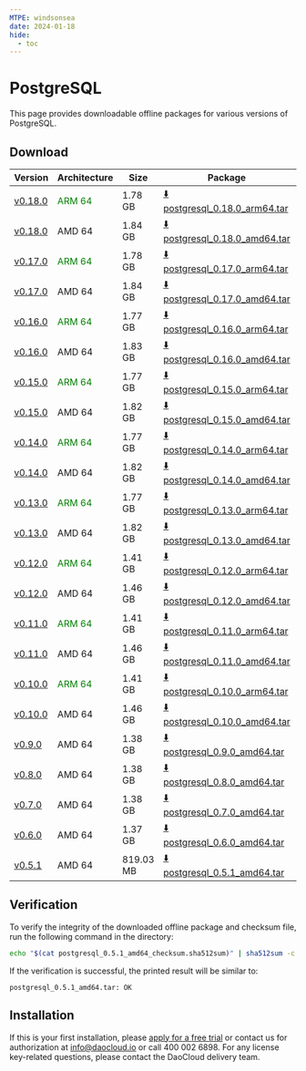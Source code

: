 ```yaml
---
MTPE: windsonsea
date: 2024-01-18
hide:
  - toc
---
```


# PostgreSQL

This page provides downloadable offline packages for various versions of PostgreSQL.

## Download

| Version | Architecture | Size | Package   | Checksum | Date |
| ------ | ------------ | ----- | --------- | -------- | ---- |
| [v0.18.0](../../../middleware/postgresql/release-notes.md) | <font color=green>ARM 64</font> | 1.78 GB | [:arrow_down: postgresql_0.18.0_arm64.tar](https://qiniu-download-public.daocloud.io/DaoCloud_Enterprise/mcamel-postgresql_0.18.0_arm64.tar) | [:arrow_down: postgresql_0.18.0_arm64_checksum.sha512sum](https://qiniu-download-public.daocloud.io/DaoCloud_Enterprise/mcamel-postgresql_0.18.0_arm64_checksum.sha512sum) | 2024-12-12 |
| [v0.18.0](../../../middleware/postgresql/release-notes.md) | AMD 64 | 1.84 GB | [:arrow_down: postgresql_0.18.0_amd64.tar](https://qiniu-download-public.daocloud.io/DaoCloud_Enterprise/mcamel-postgresql_0.18.0_amd64.tar) | [:arrow_down: postgresql_0.18.0_amd64_checksum.sha512sum](https://qiniu-download-public.daocloud.io/DaoCloud_Enterprise/mcamel-postgresql_0.18.0_amd64_checksum.sha512sum) | 2024-12-12 |
| [v0.17.0](../../../middleware/postgresql/release-notes.md) | <font color=green>ARM 64</font> | 1.78 GB | [:arrow_down: postgresql_0.17.0_arm64.tar](https://qiniu-download-public.daocloud.io/DaoCloud_Enterprise/mcamel-postgresql_0.17.0_arm64.tar) | [:arrow_down: postgresql_0.17.0_arm64_checksum.sha512sum](https://qiniu-download-public.daocloud.io/DaoCloud_Enterprise/mcamel-postgresql_0.17.0_arm64_checksum.sha512sum) | 2024-11-05 |
| [v0.17.0](../../../middleware/postgresql/release-notes.md) | AMD 64 | 1.84 GB | [:arrow_down: postgresql_0.17.0_amd64.tar](https://qiniu-download-public.daocloud.io/DaoCloud_Enterprise/mcamel-postgresql_0.17.0_amd64.tar) | [:arrow_down: postgresql_0.17.0_amd64_checksum.sha512sum](https://qiniu-download-public.daocloud.io/DaoCloud_Enterprise/mcamel-postgresql_0.17.0_amd64_checksum.sha512sum) | 2024-11-05 |
| [v0.16.0](../../../middleware/postgresql/release-notes.md) | <font color=green>ARM 64</font> | 1.77 GB | [:arrow_down: postgresql_0.16.0_arm64.tar](https://qiniu-download-public.daocloud.io/DaoCloud_Enterprise/mcamel-postgresql_0.16.0_arm64.tar) | [:arrow_down: postgresql_0.16.0_arm64_checksum.sha512sum](https://qiniu-download-public.daocloud.io/DaoCloud_Enterprise/mcamel-postgresql_0.16.0_arm64_checksum.sha512sum) | 2024-10-08 |
| [v0.16.0](../../../middleware/postgresql/release-notes.md) | AMD 64 | 1.83 GB | [:arrow_down: postgresql_0.16.0_amd64.tar](https://qiniu-download-public.daocloud.io/DaoCloud_Enterprise/mcamel-postgresql_0.16.0_amd64.tar) | [:arrow_down: postgresql_0.16.0_amd64_checksum.sha512sum](https://qiniu-download-public.daocloud.io/DaoCloud_Enterprise/mcamel-postgresql_0.16.0_amd64_checksum.sha512sum) | 2024-10-08 |
| [v0.15.0](../../../middleware/postgresql/release-notes.md) | <font color=green>ARM 64</font> | 1.77 GB | [:arrow_down: postgresql_0.15.0_arm64.tar](https://qiniu-download-public.daocloud.io/DaoCloud_Enterprise/mcamel-postgresql_0.15.0_arm64.tar) | [:arrow_down: postgresql_0.15.0_arm64_checksum.sha512sum](https://qiniu-download-public.daocloud.io/DaoCloud_Enterprise/mcamel-postgresql_0.15.0_arm64_checksum.sha512sum) | 2024-09-06 |
| [v0.15.0](../../../middleware/postgresql/release-notes.md) | AMD 64 | 1.82 GB | [:arrow_down: postgresql_0.15.0_amd64.tar](https://qiniu-download-public.daocloud.io/DaoCloud_Enterprise/mcamel-postgresql_0.15.0_amd64.tar) | [:arrow_down: postgresql_0.15.0_amd64_checksum.sha512sum](https://qiniu-download-public.daocloud.io/DaoCloud_Enterprise/mcamel-postgresql_0.15.0_amd64_checksum.sha512sum) | 2024-09-06 |
| [v0.14.0](../../../middleware/postgresql/release-notes.md) | <font color=green>ARM 64</font> | 1.77 GB | [:arrow_down: postgresql_0.14.0_arm64.tar](https://qiniu-download-public.daocloud.io/DaoCloud_Enterprise/mcamel-postgresql_0.14.0_arm64.tar) | [:arrow_down: postgresql_0.14.0_arm64_checksum.sha512sum](https://qiniu-download-public.daocloud.io/DaoCloud_Enterprise/mcamel-postgresql_0.14.0_arm64_checksum.sha512sum) | 2024-08-08 |
| [v0.14.0](../../../middleware/postgresql/release-notes.md) | AMD 64 | 1.82 GB | [:arrow_down: postgresql_0.14.0_amd64.tar](https://qiniu-download-public.daocloud.io/DaoCloud_Enterprise/mcamel-postgresql_0.14.0_amd64.tar) | [:arrow_down: postgresql_0.14.0_amd64_checksum.sha512sum](https://qiniu-download-public.daocloud.io/DaoCloud_Enterprise/mcamel-postgresql_0.14.0_amd64_checksum.sha512sum) | 2024-08-08 |
| [v0.13.0](../../../middleware/postgresql/release-notes.md) | <font color=green>ARM 64</font> | 1.77 GB | [:arrow_down: postgresql_0.13.0_arm64.tar](https://qiniu-download-public.daocloud.io/DaoCloud_Enterprise/mcamel-postgresql_0.13.0_arm64.tar) | [:arrow_down: postgresql_0.13.0_arm64_checksum.sha512sum](https://qiniu-download-public.daocloud.io/DaoCloud_Enterprise/mcamel-postgresql_0.13.0_arm64_checksum.sha512sum) | 2024-07-04 |
| [v0.13.0](../../../middleware/postgresql/release-notes.md) | AMD 64 | 1.82 GB | [:arrow_down: postgresql_0.13.0_amd64.tar](https://qiniu-download-public.daocloud.io/DaoCloud_Enterprise/mcamel-postgresql_0.13.0_amd64.tar) | [:arrow_down: postgresql_0.13.0_amd64_checksum.sha512sum](https://qiniu-download-public.daocloud.io/DaoCloud_Enterprise/mcamel-postgresql_0.13.0_amd64_checksum.sha512sum) | 2024-07-04 |
| [v0.12.0](../../../middleware/postgresql/release-notes.md) | <font color=green>ARM 64</font> | 1.41 GB | [:arrow_down: postgresql_0.12.0_arm64.tar](https://qiniu-download-public.daocloud.io/DaoCloud_Enterprise/mcamel-postgresql_0.12.0_arm64.tar) | [:arrow_down: postgresql_0.12.0_arm64_checksum.sha512sum](https://qiniu-download-public.daocloud.io/DaoCloud_Enterprise/mcamel-postgresql_0.12.0_arm64_checksum.sha512sum) | 2024-06-05 |
| [v0.12.0](../../../middleware/postgresql/release-notes.md) | AMD 64 | 1.46 GB | [:arrow_down: postgresql_0.12.0_amd64.tar](https://qiniu-download-public.daocloud.io/DaoCloud_Enterprise/mcamel-postgresql_0.12.0_amd64.tar) | [:arrow_down: postgresql_0.12.0_amd64_checksum.sha512sum](https://qiniu-download-public.daocloud.io/DaoCloud_Enterprise/mcamel-postgresql_0.12.0_amd64_checksum.sha512sum) | 2024-06-05 |
| [v0.11.0](../../../middleware/postgresql/release-notes.md) | <font color=green>ARM 64</font> | 1.41 GB | [:arrow_down: postgresql_0.11.0_arm64.tar](https://qiniu-download-public.daocloud.io/DaoCloud_Enterprise/mcamel-postgresql_0.11.0_arm64.tar) | [:arrow_down: postgresql_0.11.0_arm64_checksum.sha512sum](https://qiniu-download-public.daocloud.io/DaoCloud_Enterprise/mcamel-postgresql_0.11.0_arm64_checksum.sha512sum) | 2024-05-08 |
| [v0.11.0](../../../middleware/postgresql/release-notes.md) | AMD 64 | 1.46 GB | [:arrow_down: postgresql_0.11.0_amd64.tar](https://qiniu-download-public.daocloud.io/DaoCloud_Enterprise/mcamel-postgresql_0.11.0_amd64.tar) | [:arrow_down: postgresql_0.11.0_amd64_checksum.sha512sum](https://qiniu-download-public.daocloud.io/DaoCloud_Enterprise/mcamel-postgresql_0.11.0_amd64_checksum.sha512sum) | 2024-05-08 |
| [v0.10.0](../../../middleware/postgresql/release-notes.md) | <font color="green">ARM 64</font> | 1.41 GB | [:arrow_down: postgresql_0.10.0_arm64.tar](https://qiniu-download-public.daocloud.io/DaoCloud_Enterprise/mcamel-postgresql_0.10.0_arm64.tar) | [:arrow_down: postgresql_0.10.0_arm64_checksum.sha512sum](https://qiniu-download-public.daocloud.io/DaoCloud_Enterprise/mcamel-postgresql_0.10.0_arm64_checksum.sha512sum) | 2024-04-03 |
| [v0.10.0](../../../middleware/postgresql/release-notes.md) | AMD 64 | 1.46 GB | [:arrow_down: postgresql_0.10.0_amd64.tar](https://qiniu-download-public.daocloud.io/DaoCloud_Enterprise/mcamel-postgresql_0.10.0_amd64.tar) | [:arrow_down: postgresql_0.10.0_amd64_checksum.sha512sum](https://qiniu-download-public.daocloud.io/DaoCloud_Enterprise/mcamel-postgresql_0.10.0_amd64_checksum.sha512sum) | 2024-04-03 |
| [v0.9.0](../../../middleware/postgresql/release-notes.md) | AMD 64 | 1.38 GB | [:arrow_down: postgresql_0.9.0_amd64.tar](https://qiniu-download-public.daocloud.io/DaoCloud_Enterprise/mcamel-postgresql_0.9.0_amd64.tar) | [:arrow_down: postgresql_0.9.0_amd64_checksum.sha512sum](https://qiniu-download-public.daocloud.io/DaoCloud_Enterprise/mcamel-postgresql_0.9.0_amd64_checksum.sha512sum) | 2024-02-01 |
| [v0.8.0](../../../middleware/postgresql/release-notes.md) | AMD 64 | 1.38 GB | [:arrow_down: postgresql_0.8.0_amd64.tar](https://qiniu-download-public.daocloud.io/DaoCloud_Enterprise/mcamel-postgresql_0.8.0_amd64.tar) | [:arrow_down: postgresql_0.8.0_amd64_checksum.sha512sum](https://qiniu-download-public.daocloud.io/DaoCloud_Enterprise/mcamel-postgresql_0.8.0_amd64_checksum.sha512sum) | 2024-01-04 |
| [v0.7.0](../../../middleware/postgresql/release-notes.md) | AMD 64 | 1.38 GB | [:arrow_down: postgresql_0.7.0_amd64.tar](https://qiniu-download-public.daocloud.io/DaoCloud_Enterprise/mcamel-postgresql_0.7.0_amd64.tar) | [:arrow_down: postgresql_0.7.0_amd64_checksum.sha512sum](https://qiniu-download-public.daocloud.io/DaoCloud_Enterprise/mcamel-postgresql_0.7.0_amd64_checksum.sha512sum) | 2023-12-10 |
| [v0.6.0](../../../middleware/postgresql/release-notes.md) | AMD 64 | 1.37 GB | [:arrow_down: postgresql_0.6.0_amd64.tar](https://qiniu-download-public.daocloud.io/DaoCloud_Enterprise/mcamel-postgresql_0.6.0_amd64.tar) | [:arrow_down: postgresql_0.6.0_amd64_checksum.sha512sum](https://qiniu-download-public.daocloud.io/DaoCloud_Enterprise/mcamel-postgresql_0.6.0_amd64_checksum.sha512sum) | 2023-11-02 |
| [v0.5.1](../../../middleware/postgresql/release-notes.md) | AMD 64 | 819.03 MB | [:arrow_down: postgresql_0.5.1_amd64.tar](https://qiniu-download-public.daocloud.io/DaoCloud_Enterprise/mcamel-postgresql_0.5.1_amd64.tar) | [:arrow_down: postgresql_0.5.1_amd64_checksum.sha512sum](https://qiniu-download-public.daocloud.io/DaoCloud_Enterprise/mcamel-postgresql_0.5.1_amd64_checksum.sha512sum) | 2023-10-20 |

## Verification

To verify the integrity of the downloaded offline package and checksum file, run the following command in the directory:

```sh
echo "$(cat postgresql_0.5.1_amd64_checksum.sha512sum)" | sha512sum -c
```

If the verification is successful, the printed result will be similar to:

```none
postgresql_0.5.1_amd64.tar: OK
```

## Installation

If this is your first installation, please [apply for a free trial](../../../dce/license0.md) or contact us for authorization at info@daocloud.io or call 400 002 6898.
For any license key-related questions, please contact the DaoCloud delivery team.

